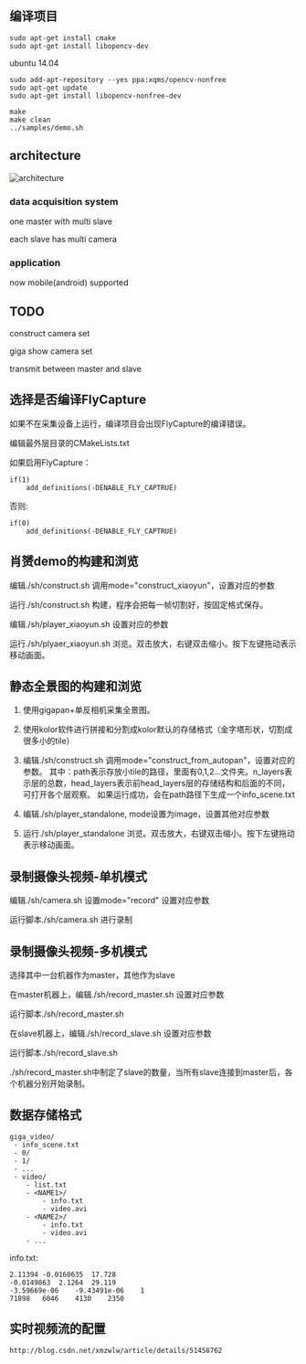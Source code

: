 ## 编译项目
```
sudo apt-get install cmake
sudo apt-get install libopencv-dev
```

ubuntu 14.04
```
sudo add-apt-repository --yes ppa:xqms/opencv-nonfree
sudo apt-get update 
sudo apt-get install libopencv-nonfree-dev
```
```
make
make clean
../samples/demo.sh
```
## architecture

![architecture](data/architecture_hardware.jpg)


### data acquisition system

one master with multi slave

each slave has multi camera

### application

now mobile(android) supported


## TODO
construct camera set

giga show camera set

transmit between master and slave

## 选择是否编译FlyCapture
如果不在采集设备上运行，编译项目会出现FlyCapture的编译错误。

编辑最外层目录的CMakeLists.txt

如果启用FlyCapture：

```
if(1)
	add_definitions(-DENABLE_FLY_CAPTRUE)
```

否则:

```
if(0)
	add_definitions(-DENABLE_FLY_CAPTRUE)
```

## 肖赟demo的构建和浏览
编辑./sh/construct.sh 调用mode="construct_xiaoyun"，设置对应的参数

运行./sh/construct.sh 构建，程序会把每一帧切割好，按固定格式保存。

编辑./sh/player_xiaoyun.sh 设置对应的参数

运行./sh/plyaer_xiaoyun.sh 浏览。双击放大，右键双击缩小。按下左键拖动表示移动画面。

## 静态全景图的构建和浏览
1. 使用gigapan+单反相机采集全景图。

2. 使用kolor软件进行拼接和分割成kolor默认的存储格式（金字塔形状，切割成很多小的tile）

3. 编辑./sh/construct.sh 调用mode="construct_from_autopan"，设置对应的参数。
其中：path表示存放小tile的路径，里面有0,1,2...文件夹。n_layers表示层的总数，head_layers表示前head_layers层的存储结构和后面的不同，可打开各个层观察。
如果运行成功，会在path路径下生成一个info_scene.txt

4. 编辑./sh/player_standalone, mode设置为image，设置其他对应参数

5. 运行./sh/player_standalone 浏览。双击放大，右键双击缩小。按下左键拖动表示移动画面。


## 录制摄像头视频-单机模式
编辑./sh/camera.sh 设置mode="record" 设置对应参数

运行脚本./sh/camera.sh 进行录制

## 录制摄像头视频-多机模式
选择其中一台机器作为master，其他作为slave

在master机器上，编辑./sh/record_master.sh 设置对应参数

运行脚本./sh/record_master.sh

在slave机器上，编辑./sh/record_slave.sh 设置对应参数

运行脚本./sh/record_slave.sh 

./sh/record_master.sh中制定了slave的数量，当所有slave连接到master后，各个机器分别开始录制。


## 数据存储格式
```
giga_video/
 - info_scene.txt
 - 0/
 - 1/
 - ...
 - video/
    - list.txt
 	- <NAME1>/
	 	- info.txt
		- video.avi
 	- <NAME2>/
	 	- info.txt
		- video.avi
	- ...
```
info.txt:
```
2.11394	-0.0160635	17.728	
-0.0149863	2.1264	29.119	
-3.59669e-06	-9.43491e-06	1	
71898	6046	4130	2350	
```


## 实时视频流的配置
```
http://blog.csdn.net/xmzwlw/article/details/51458762
```

